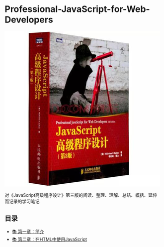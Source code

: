 # Professional-JavaScript-for-Web-Developers
![](images/book.jpeg)

对《JavaScript高级程序设计》第三版的阅读、整理、理解、总结、概括、延伸而记录的学习笔记

## 目录
* [📚 第一章：简介](./Chapter1%20-%20What%20Is%20JavaScript/简介.md) 
* [📚 第二章：在HTML中使用JavaScript](./Chapter2%20-%20JavaScript%20in%20HTML/在HTML中使用JavaScript.md) 
